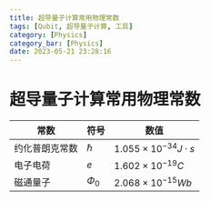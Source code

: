 ```yaml
---
title: 超导量子计算常用物理常数
tags: [Qubit, 超导量子计算, 工具]
category: [Physics]
category_bar: [Physics]
date: 2023-05-21 23:28:16
---
```


# 超导量子计算常用物理常数

| 常数           | 符号     | 数值                          |
| -------------- | -------- | ----------------------------- |
| 约化普朗克常数 | $\hbar$  | $1.055\times10^{-34}J\cdot s$ |
| 电子电荷       | $e$      | $1.602\times10^{-19}C$        |
| 磁通量子       | $\Phi_0$ | $2.068\times10^{-15}Wb$       |
